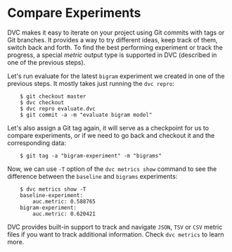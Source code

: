 # Compare Experiments

DVC makes it easy to iterate on your project using Git commits with tags or Git
branches. It provides a way to try different ideas, keep track of them, switch
back and forth. To find the best performing experiment or track the progress, a
special *metric* output type is supported in DVC (described in one of the
previous steps).

Let's run evaluate for the latest `bigram` experiment we created in one of the
previous steps. It mostly takes just running the `dvc repro`:

```dvc
    $ git checkout master
    $ dvc checkout
    $ dvc repro evaluate.dvc
    $ git commit -a -m "evaluate bigram model"
```

Let's also assign a Git tag again, it will serve as a checkpoint for us to
compare experiments, or if we need to go back and checkout it and the
corresponding data:

```dvc
    $ git tag -a "bigram-experiment" -m "bigrams"
```
Now, we can use `-T` option of the `dvc metrics show` command to see the
difference between the `baseline` and `bigrams` experiments:

```dvc
    $ dvc metrics show -T
    baseline-experiment:
        auc.metric: 0.588765
    bigram-experiment:
        auc.metric: 0.620421
```

DVC provides built-in support to track and navigate `JSON`, `TSV` or `CSV`
metric files if you want to track additional information. Check `dvc metrics` to
learn more.
